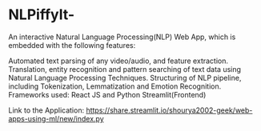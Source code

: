 # NLPiffyIt-
An interactive Natural Language Processing(NLP) Web App, which is embedded with the following features:

Automated text parsing of any video/audio, and feature extraction.
Translation, entity recognition and pattern searching of text data using Natural Language Processing Techniques.
Structuring of NLP pipeline, including Tokenization, Lemmatization and Emotion Recognition.
Frameworks used: React JS and Python Streamlit(Frontend)


Link to the Application:
https://share.streamlit.io/shourya2002-geek/web-apps-using-ml/new/index.py
